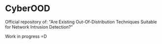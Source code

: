 # CyberOOD
Official repository of: "Are Existing Out-Of-Distribution Techniques Suitable for Network Intrusion Detection?"

Work in progress =D
